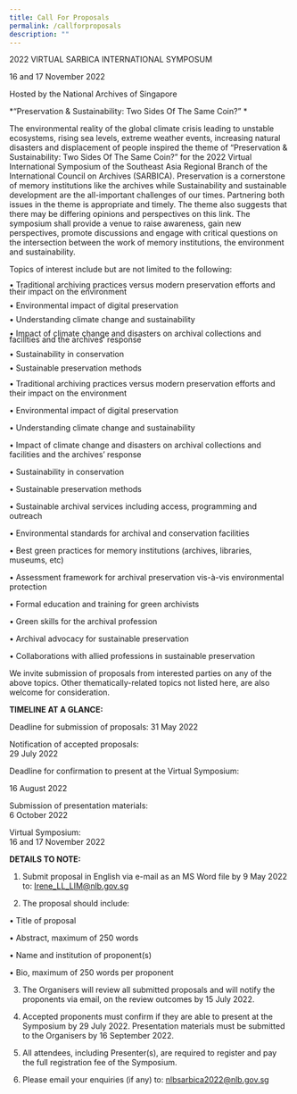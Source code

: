 ```yaml
---
title: Call For Proposals
permalink: /callforproposals
description: ""
---
```

2022 VIRTUAL SARBICA INTERNATIONAL SYMPOSUM

16 and 17 November 2022 

Hosted by the National Archives of Singapore 

*“Preservation & Sustainability: Two Sides Of The Same Coin?” * 

The environmental reality of the global climate crisis leading to unstable ecosystems, rising sea levels, extreme weather events, increasing natural disasters and displacement of people  inspired the theme of “Preservation & Sustainability: Two Sides Of The Same Coin?” for the 2022 Virtual International Symposium of the Southeast Asia Regional Branch of the International Council on Archives (SARBICA). Preservation is a cornerstone of memory institutions like the archives while Sustainability and sustainable development are the all-important challenges of our times. Partnering both issues in the theme is appropriate and timely. The theme also suggests that there may be differing opinions and perspectives on this link. The symposium shall provide a venue to raise awareness, gain new perspectives, promote discussions and engage with critical questions on the intersection between the work of memory institutions, the environment and sustainability. 

Topics of interest include but are not limited to the following: 

 <p style="line-height:0.8">
• Traditional archiving practices versus modern preservation efforts and their impact on the environment
</p>
 <p style="line-height:0.8">
• Environmental impact of digital preservation
</p>
 <p style="line-height:0.8">
• Understanding climate change and sustainability
</p>
 <p style="line-height:0.8">
• Impact of climate change and disasters on archival collections and facilities and the archives’ response
</p>
 <p style="line-height:0.8">
• Sustainability in conservation
</p>
 <p style="line-height:0.8">
• Sustainable preservation methods
</p>




•	Traditional archiving practices versus modern preservation efforts and  their impact on the environment

•	Environmental impact of digital preservation

•	Understanding climate change and sustainability 

•	Impact of climate change and disasters on archival collections and facilities and the archives’ response  

•	Sustainability in conservation

•	Sustainable preservation methods 

•	Sustainable archival services including access, programming  and outreach 

•	Environmental standards for archival and conservation facilities

•	Best green practices for memory institutions (archives, libraries, museums, etc) 

•	Assessment framework for archival preservation vis-à-vis  environmental protection

•	Formal education and training for green archivists

•	Green skills for the archival profession 

•	Archival advocacy for sustainable preservation  

•	Collaborations with allied professions in sustainable preservation 

We invite submission of proposals from interested parties on any of the above topics. Other thematically-related topics not listed here, are also welcome for consideration.


**TIMELINE AT A GLANCE:**

Deadline for submission of proposals: 
31 May 2022

Notification of accepted proposals:                                                                       
29 July 2022 

Deadline for confirmation to present at the Virtual Symposium:

16 August 2022

Submission of presentation materials:                                                            
6 October 2022

Virtual Symposium:                                                                       
16 and 17 November 2022 	                                               

		
**DETAILS TO NOTE:**

1.	Submit proposal in English via e-mail as an MS Word file by 9 May 2022 to:
Irene_LL_LIM@nlb.gov.sg 

2.	The proposal should include: 

•	Title of proposal

•	Abstract, maximum of 250 words 

•	Name and institution of proponent(s)

•	Bio, maximum of 250 words per proponent 

3.	The Organisers will review all submitted proposals and will notify the proponents via email, on the review outcomes by 15 July 2022.

4.	Accepted proponents must confirm if they are able to present at the Symposium by 29 July 2022.  Presentation materials must be submitted to the Organisers by 16 September 2022.

5.	All attendees, including Presenter(s), are required to register and pay the full registration fee of the Symposium. 

6.	Please email your enquiries (if any) to:
      nlbsarbica2022@nlb.gov.sg